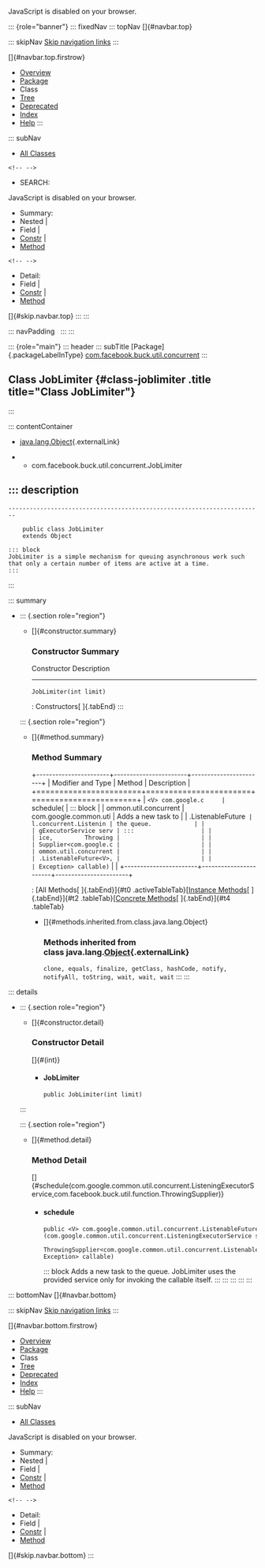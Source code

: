 <div>

JavaScript is disabled on your browser.

</div>

::: {role="banner"}
::: fixedNav
::: topNav
[]{#navbar.top}

::: skipNav
[Skip navigation links](#skip.navbar.top "Skip navigation links")
:::

[]{#navbar.top.firstrow}

-   [Overview](../../../../../index.html)
-   [Package](package-summary.html)
-   Class
-   [Tree](package-tree.html)
-   [Deprecated](../../../../../deprecated-list.html)
-   [Index](../../../../../index-all.html)
-   [Help](../../../../../help-doc.html)
:::

::: subNav
-   [All Classes](../../../../../allclasses.html)

```{=html}
<!-- -->
```
-   SEARCH:

<div>

<div>

JavaScript is disabled on your browser.

</div>

</div>

<div>

-   Summary: 
-   Nested \| 
-   Field \| 
-   [Constr](#constructor.summary) \| 
-   [Method](#method.summary)

```{=html}
<!-- -->
```
-   Detail: 
-   Field \| 
-   [Constr](#constructor.detail) \| 
-   [Method](#method.detail)

</div>

[]{#skip.navbar.top}
:::
:::

::: navPadding
 
:::
:::

::: {role="main"}
::: header
::: subTitle
[Package]{.packageLabelInType} [com.facebook.buck.util.concurrent](package-summary.html)
:::

## Class JobLimiter {#class-joblimiter .title title="Class JobLimiter"}
:::

::: contentContainer
-   [java.lang.Object](http://docs.oracle.com/javase/7/docs/api/java/lang/Object.html?is-external=true "class or interface in java.lang"){.externalLink}

-   -   com.facebook.buck.util.concurrent.JobLimiter

::: description
-   

    ------------------------------------------------------------------------

        public class JobLimiter
        extends Object

    ::: block
    JobLimiter is a simple mechanism for queuing asynchronous work such
    that only a certain number of items are active at a time.
    :::
:::

::: summary
-   ::: {.section role="region"}
    -   []{#constructor.summary}

        ### Constructor Summary

          Constructor               Description
          ------------------------- -------------
          `JobLimiter​(int limit)`    

          : Constructors[ ]{.tabEnd}
    :::

    ::: {.section role="region"}
    -   []{#method.summary}

        ### Method Summary

        +-----------------------+-----------------------+-----------------------+
        | Modifier and Type     | Method                | Description           |
        +=======================+=======================+=======================+
        | `<V> com.google.c     | `schedule​(            | ::: block             |
        | ommon.util.concurrent | com.google.common.uti | Adds a new task to    |
        | .ListenableFuture<V>` | l.concurrent.Listenin | the queue.            |
        |                       | gExecutorService serv | :::                   |
        |                       | ice,         Throwing |                       |
        |                       | Supplier<com.google.c |                       |
        |                       | ommon.util.concurrent |                       |
        |                       | .ListenableFuture<V>, |                       |
        |                       | ​Exception> callable)` |                       |
        +-----------------------+-----------------------+-----------------------+

        : [All Methods[ ]{.tabEnd}]{#t0 .activeTableTab}[[Instance
        Methods](javascript:show(2);)[ ]{.tabEnd}]{#t2
        .tableTab}[[Concrete
        Methods](javascript:show(8);)[ ]{.tabEnd}]{#t4 .tableTab}

        -   []{#methods.inherited.from.class.java.lang.Object}

            ### Methods inherited from class java.lang.[Object](http://docs.oracle.com/javase/7/docs/api/java/lang/Object.html?is-external=true "class or interface in java.lang"){.externalLink}

            `clone, equals, finalize, getClass, hashCode, notify, notifyAll, toString, wait, wait, wait`
    :::
:::

::: details
-   ::: {.section role="region"}
    -   []{#constructor.detail}

        ### Constructor Detail

        []{#<init>(int)}

        -   #### JobLimiter

                public JobLimiter​(int limit)
    :::

    ::: {.section role="region"}
    -   []{#method.detail}

        ### Method Detail

        []{#schedule(com.google.common.util.concurrent.ListeningExecutorService,com.facebook.buck.util.function.ThrowingSupplier)}

        -   #### schedule

            ``` methodSignature
            public <V> com.google.common.util.concurrent.ListenableFuture<V> schedule​(com.google.common.util.concurrent.ListeningExecutorService service,
                                                                                      ThrowingSupplier<com.google.common.util.concurrent.ListenableFuture<V>,​Exception> callable)
            ```

            ::: block
            Adds a new task to the queue. JobLimiter uses the provided
            service only for invoking the callable itself.
            :::
    :::
:::
:::
:::

::: bottomNav
[]{#navbar.bottom}

::: skipNav
[Skip navigation links](#skip.navbar.bottom "Skip navigation links")
:::

[]{#navbar.bottom.firstrow}

-   [Overview](../../../../../index.html)
-   [Package](package-summary.html)
-   Class
-   [Tree](package-tree.html)
-   [Deprecated](../../../../../deprecated-list.html)
-   [Index](../../../../../index-all.html)
-   [Help](../../../../../help-doc.html)
:::

::: subNav
-   [All Classes](../../../../../allclasses.html)

<div>

<div>

JavaScript is disabled on your browser.

</div>

</div>

<div>

-   Summary: 
-   Nested \| 
-   Field \| 
-   [Constr](#constructor.summary) \| 
-   [Method](#method.summary)

```{=html}
<!-- -->
```
-   Detail: 
-   Field \| 
-   [Constr](#constructor.detail) \| 
-   [Method](#method.detail)

</div>

[]{#skip.navbar.bottom}
:::
